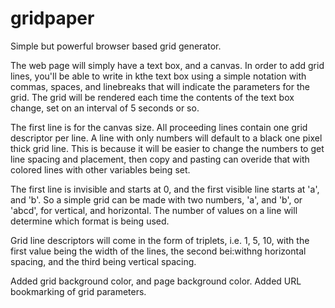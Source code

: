 # gridpaper
Simple but powerful browser based grid generator.

The web page will simply have a text box, and a canvas. In order to add grid
lines, you'll be able to write in kthe text box using a simple notation with
commas, spaces, and linebreaks that will indicate the parameters for the grid.
The grid will be rendered each time the contents of the text box change,
set on an interval of 5 seconds or so.

The first line is for the canvas size. All proceeding lines contain one grid
descriptor per line. A line with only numbers will default to a black one pixel
thick grid line. This is because it will be easier to change the numbers to get
line spacing and placement, then copy and pasting can overide that with colored
lines with other variables being set.

The first line is invisible and starts at 0, and the first visible line starts
at 'a', and 'b'. So a simple grid can be made with two numbers, 'a', and 'b',
or 'abcd', for vertical, and horizontal. The number of values on a line will
determine which format is being used.

Grid line descriptors will come in the form of triplets, i.e. 1, 5, 10, with
the first value being the width of the lines, the second bei:withng horizontal
spacing, and the third being vertical spacing.

Added grid background color, and page background color.
Added URL bookmarking of grid parameters.
